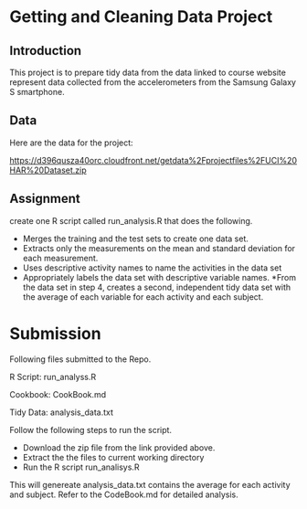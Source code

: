 # Getting and Cleaning Data Project

## Introduction
This project is to prepare tidy data from the data linked to course website represent data collected from the accelerometers from the Samsung Galaxy S smartphone.

## Data
Here are the data for the project:

https://d396qusza40orc.cloudfront.net/getdata%2Fprojectfiles%2FUCI%20HAR%20Dataset.zip

## Assignment
create one R script called run_analysis.R that does the following.

* Merges the training and the test sets to create one data set.
* Extracts only the measurements on the mean and standard deviation for each measurement.
* Uses descriptive activity names to name the activities in the data set
* Appropriately labels the data set with descriptive variable names.
*From the data set in step 4, creates a second, independent tidy data set with the average of each variable for each activity and each subject.

# Submission

Following files submitted to the Repo.

 R Script:   run_analyss.R
 
 Cookbook:   CookBook.md

 Tidy Data:  analysis_data.txt

Follow the following steps to run the script.

* Download the zip file from the link provided above. 
* Extract the the files to current working directory
* Run the R script run_analisys.R

This will genereate analysis_data.txt contains the average for each activity and subject. Refer to the CodeBook.md for detailed analysis.
